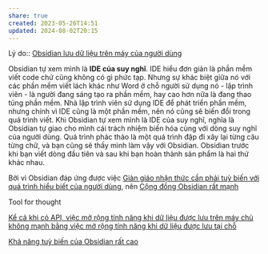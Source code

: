 ```yaml
---
share: true
created: 2023-05-26T14:51
updated: 2024-08-02T20:15
---
```

Lý do:: [Obsidian lưu dữ liệu trên máy của người dùng](../Obsidian%20l%C6%B0u%20d%E1%BB%AF%20li%E1%BB%87u%20tr%C3%AAn%20m%C3%A1y%20c%E1%BB%A7a%20ng%C6%B0%E1%BB%9Di%20d%C3%B9ng.md)

Obsidian tự xem mình là **IDE của suy nghĩ**. IDE hiểu đơn giản là phần mềm viết code chứ cũng không có gì phức tạp. Nhưng sự khác biệt giữa nó với các phần mềm viết lách khác như Word ở chỗ người sử dụng nó - lập trình viên - là người đang sáng tạo ra phần mềm, hay cao hơn nữa là đang thao túng phần mềm. Nhà lập trình viên sử dụng IDE để phát triển phần mềm, nhưng chính vì IDE cũng là một phần mềm, nên nó cũng sẽ biến đổi trong quá trình viết. Khi Obsidian tự xem mình là IDE của suy nghĩ, nghĩa là Obsidian tự giao cho mình cái trách nhiệm biến hóa cùng với dòng suy nghĩ của người dùng. Quá trình phác thảo là một quá trình đập đi xây lại từng câu từng chữ, và bạn cũng sẽ thấy mình làm vậy với Obsidian. Obsidian trước khi bạn viết dòng đầu tiên và sau khi bạn hoàn thành sản phẩm là hai thứ khác nhau.

Bởi vì Obsidian đáp ứng được việc [Giàn giáo nhận thức cần phải tuỳ biến với quá trình hiểu biết của người dùng](../../../../%E2%9A%A1Hi%E1%BB%83u%20bi%E1%BA%BFt%20s%C3%A2u/Ngh%C4%A9%20v%E1%BB%81%20vi%E1%BB%87c%20ngh%C4%A9/M%C3%B4i%20tr%C6%B0%E1%BB%9Dng%20ngh%C4%A9,%20nh%E1%BA%ADn%20th%E1%BB%A9c%20t%C4%83ng%20c%C6%B0%E1%BB%9Dng/%C4%90%E1%BB%8Dc%20v%C3%A0%20vi%E1%BA%BFt/Ghi%20ch%C3%BA%20th%C3%B4ng%20tin/Gi%C3%A0n%20gi%C3%A1o%20nh%E1%BA%ADn%20th%E1%BB%A9c%20c%E1%BA%A7n%20ph%E1%BA%A3i%20tu%E1%BB%B3%20bi%E1%BA%BFn%20v%E1%BB%9Bi%20qu%C3%A1%20tr%C3%ACnh%20hi%E1%BB%83u%20bi%E1%BA%BFt%20c%E1%BB%A7a%20ng%C6%B0%E1%BB%9Di%20d%C3%B9ng.md), nên [Cộng đồng Obsidian rất mạnh](./C%E1%BB%99ng%20%C4%91%E1%BB%93ng%20Obsidian%20r%E1%BA%A5t%20m%E1%BA%A1nh.md)

Tool for thought

[Kể cả khi có API, việc mở rộng tính năng khi dữ liệu được lưu trên máy chủ không mạnh bằng việc mở rộng tính năng khi dữ liệu được lưu tại chỗ](K%E1%BB%83%20c%E1%BA%A3%20khi%20c%C3%B3%20API,%20vi%E1%BB%87c%20m%E1%BB%9F%20r%E1%BB%99ng%20t%C3%ADnh%20n%C4%83ng%20khi%20d%E1%BB%AF%20li%E1%BB%87u%20%C4%91%C6%B0%E1%BB%A3c%20l%C6%B0u%20tr%C3%AAn%20m%C3%A1y%20ch%E1%BB%A7%20kh%C3%B4ng%20m%E1%BA%A1nh%20b%E1%BA%B1ng%20vi%E1%BB%87c%20m%E1%BB%9F%20r%E1%BB%99ng%20t%C3%ADnh%20n%C4%83ng%20khi%20d%E1%BB%AF%20li%E1%BB%87u%20%C4%91%C6%B0%E1%BB%A3c%20l%C6%B0u%20t%E1%BA%A1i%20ch%E1%BB%97.md) 

[Khả năng tuỳ biến của Obsidian rất cao](./Kh%E1%BA%A3%20n%C4%83ng%20tu%E1%BB%B3%20bi%E1%BA%BFn%20c%E1%BB%A7a%20Obsidian%20r%E1%BA%A5t%20cao.md)
